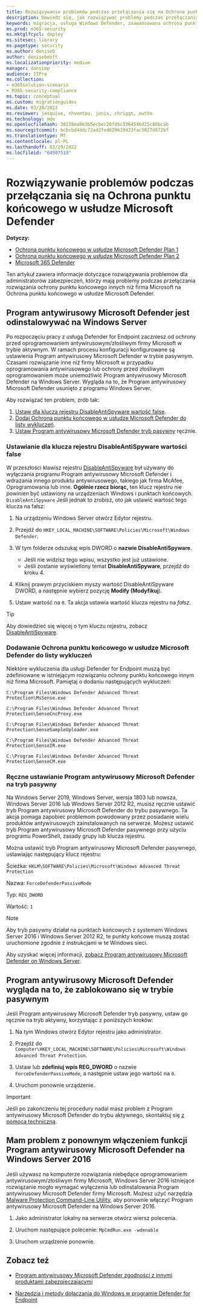 ```yaml
---
title: Rozwiązywanie problemów podczas przełączania się na Ochrona punktu końcowego w usłudze Microsoft Defender
description: Dowiedz się, jak rozwiązywać problemy podczas przełączania się na Ochrona punktu końcowego w usłudze Microsoft Defender.
keywords: migracja, usługa Windows Defender, zaawansowana ochrona punktu końcowego, oprogramowanie antywirusowe, ochrona przed złośliwym oprogramowaniem, tryb pasywny, tryb aktywny, rozwiązywanie problemów
ms.prod: m365-security
ms.mktglfcycl: deploy
ms.sitesec: library
ms.pagetype: security
ms.author: deniseb
author: denisebmsft
ms.localizationpriority: medium
manager: dansimp
audience: ITPro
ms.collection:
- m365solution-scenario
- M365-security-compliance
ms.topic: conceptual
ms.custom: migrationguides
ms.date: 03/28/2022
ms.reviewer: jesquive, chventou, jonix, chriggs, owtho
ms.technology: mde
ms.openlocfilehash: 30218ea9b3b5ecbec20fdbc3364546d25c80bcab
ms.sourcegitcommit: bcbcbd4ddc72ad2fed629619d23fac5827d072bf
ms.translationtype: MT
ms.contentlocale: pl-PL
ms.lasthandoff: 03/29/2022
ms.locfileid: "64507519"
---
```

# <a name="troubleshooting-issues-when-switching-to-microsoft-defender-for-endpoint"></a>Rozwiązywanie problemów podczas przełączania się na Ochrona punktu końcowego w usłudze Microsoft Defender

**Dotyczy:**
- [Ochrona punktu końcowego w usłudze Microsoft Defender Plan 1](https://go.microsoft.com/fwlink/?linkid=2154037)
- [Ochrona punktu końcowego w usłudze Microsoft Defender Plan 2](https://go.microsoft.com/fwlink/?linkid=2154037)
- [Microsoft 365 Defender](https://go.microsoft.com/fwlink/?linkid=2118804)

Ten artykuł zawiera informacje dotyczące rozwiązywania problemów dla administratorów zabezpieczeń, którzy mają problemy podczas przełączania rozwiązania ochrony punktu końcowego innych niż firma Microsoft na Ochrona punktu końcowego w usłudze Microsoft Defender.

## <a name="microsoft-defender-antivirus-is-getting-uninstalled-on-windows-server"></a>Program antywirusowy Microsoft Defender jest odinstalowywać na Windows Server

Po rozpoczęciu pracy z usługą Defender for Endpoint zaczniesz od ochrony przed oprogramowaniem antywirusowym/złośliwym firmy Microsoft w trybie aktywnym. W ramach procesu konfiguracji konfigurowane są ustawienia Program antywirusowy Microsoft Defender w trybie pasywnym. Czasami rozwiązanie inne niż firmy Microsoft w przypadku oprogramowania antywirusowego lub ochrony przed złośliwym oprogramowaniem może uniemożliwić Program antywirusowy Microsoft Defender na Windows Server. Wygląda na to, że Program antywirusowy Microsoft Defender usunięto z programu Windows Server.

Aby rozwiązać ten problem, zrób tak:

1. [Ustaw dla klucza rejestru DisableAntiSpyware wartość false](#set-the-disableantispyware-registry-key-to-false).
2. [Dodaj Ochrona punktu końcowego w usłudze Microsoft Defender do listy wykluczeń](#add-microsoft-defender-for-endpoint-to-the-exclusion-list).
3. [Ustaw Program antywirusowy Microsoft Defender tryb pasywny](#set-microsoft-defender-antivirus-to-passive-mode-manually) ręcznie.

### <a name="set-the-disableantispyware-registry-key-to-false"></a>Ustawianie dla klucza rejestru DisableAntiSpyware wartości false

W przeszłości klawisz rejestru [DisableAntiSpyware](/windows-hardware/customize/desktop/unattend/security-malware-windows-defender-disableantispyware) był używany do wyłączania programu Program antywirusowy Microsoft Defender i wdrażania innego produktu antywirusowego, takiego jak firma McAfee, Oprogramowania lub inne. **Ogólnie rzecz biorąc,** ten klucz rejestru nie powinien być ustawiony na urządzeniach Windows i punktach końcowych.  `DisableAntiSpyware` Jeśli jednak to zrobisz, oto jak ustawić wartość tego klucza na fałsz:

1. Na urządzeniu Windows Server otwórz Edytor rejestru.

2. Przejdź do `HKEY_LOCAL_MACHINE\SOFTWARE\Policies\Microsoft\Windows Defender`.

3. W tym folderze odszukaj wpis DWORD o **nazwie DisableAntiSpyware**.
   - Jeśli nie widzisz tego wpisu, wszystko jest już ustawione.
   - Jeśli zostanie wyświetlony temat **DisableAntiSpyware**, przejdź do kroku 4.

4. Kliknij prawym przyciskiem myszy wartość DisableAntiSpyware DWORD, a następnie wybierz pozycję **Modify (Modyfikuj**).

5. Ustaw wartość na `0`. Ta akcja ustawia wartość klucza rejestru na *fałsz*.

> [!TIP]
> Aby dowiedzieć się więcej o tym kluczu rejestru, zobacz [DisableAntiSpyware](/windows-hardware/customize/desktop/unattend/security-malware-windows-defender-disableantispyware).

### <a name="add-microsoft-defender-for-endpoint-to-the-exclusion-list"></a>Dodawanie Ochrona punktu końcowego w usłudze Microsoft Defender do listy wykluczeń

Niektóre wykluczenia dla usługi Defender for Endpoint muszą być zdefiniowane w istniejącym rozwiązaniu ochrony punktu końcowego innym niż firma Microsoft. Pamiętaj o dodaniu następujących wykluczeń:

`C:\Program Files\Windows Defender Advanced Threat Protection\MsSense.exe`

`C:\Program Files\Windows Defender Advanced Threat Protection\SenseCncProxy.exe`

`C:\Program Files\Windows Defender Advanced Threat Protection\SenseSampleUploader.exe`

`C:\Program Files\Windows Defender Advanced Threat Protection\SenseIR.exe`

`C:\Program Files\Windows Defender Advanced Threat Protection\SenseCM.exe`

### <a name="set-microsoft-defender-antivirus-to-passive-mode-manually"></a>Ręczne ustawianie Program antywirusowy Microsoft Defender na tryb pasywny

Na Windows Server 2019, Windows Server, wersja 1803 lub nowsza, Windows Server 2016 lub Windows Server 2012 R2, musisz ręcznie ustawić tryb Program antywirusowy Microsoft Defender do trybu pasywnego. Ta akcja pomaga zapobiec problemom powodowany przez posiadanie wielu produktów antywirusowych zainstalowanych na serwerze. Możesz ustawić tryb Program antywirusowy Microsoft Defender pasywnego przy użyciu programu PowerShell, zasady grupy lub klucza rejestru.

Można ustawić tryb Program antywirusowy Microsoft Defender pasywnego, ustawiając następujący klucz rejestru:

Ścieżka: `HKLM\SOFTWARE\Policies\Microsoft\Windows Advanced Threat Protection`

Nazwa: `ForceDefenderPassiveMode`

Typ: `REG_DWORD`

Wartość: `1`

> [!NOTE]
> Aby tryb pasywny działał na punktach końcowych z systemem Windows Server 2016 i Windows Server 2012 R2, te punkty końcowe muszą zostać uruchomione zgodnie z instrukcjami w te Windows sieci.[](configure-server-endpoints.md#windows-server-2012-r2-and-windows-server-2016)

Aby uzyskać więcej informacji, [zobacz Program antywirusowy Microsoft Defender on Windows Server](microsoft-defender-antivirus-on-windows-server.md).

## <a name="microsoft-defender-antivirus-seems-to-be-stuck-in-passive-mode"></a>Program antywirusowy Microsoft Defender wygląda na to, że zablokowano się w trybie pasywnym

Jeśli Program antywirusowy Microsoft Defender tryb pasywny, ustaw go ręcznie na tryb aktywny, korzystając z poniższych kroków:

1. Na tym Windows otwórz Edytor rejestru jako administrator.

2. Przejdź do `Computer\HKEY_LOCAL_MACHINE\SOFTWARE\Policies\Microsoft\Windows Advanced Threat Protection`.

3. Ustaw lub **zdefiniuj wpis REG_DWORD** o nazwie `ForceDefenderPassiveMode`, a następnie ustaw jego wartość na `0`.

4. Uruchom ponownie urządzenie.

> [!IMPORTANT]
> Jeśli po zakończeniu tej procedury nadal masz problem z Program antywirusowy Microsoft Defender do trybu aktywnego, skontaktuj się [z pomocą techniczną](../../admin/get-help-support.md).

## <a name="i-am-having-trouble-re-enabling-microsoft-defender-antivirus-on-windows-server-2016"></a>Mam problem z ponownym włączeniem funkcji Program antywirusowy Microsoft Defender na Windows Server 2016

Jeśli używasz na komputerze rozwiązania niebędące oprogramowaniem antywirusowym/złośliwym firmy Microsoft, Windows Server 2016 istniejące rozwiązanie mogło wymagać wyłączenia lub odinstalowania Program antywirusowy Microsoft Defender firmy Microsoft. Możesz użyć narzędzia[ Malware Protection Command-Line Utility,](command-line-arguments-microsoft-defender-antivirus.md) aby ponownie włączyć Program antywirusowy Microsoft Defender na Windows Server 2016.

1. Jako administrator lokalny na serwerze otwórz wiersz polecenia.

2. Uruchom następujące polecenie: `MpCmdRun.exe -wdenable`

3. Uruchom urządzenie ponownie.

## <a name="see-also"></a>Zobacz też

- [Program antywirusowy Microsoft Defender zgodności z innymi produktami zabezpieczającymi](microsoft-defender-antivirus-compatibility.md)

- [Narzędzia i metody dołączania do Windows w programie Defender for Endpoint](configure-endpoints.md) 
